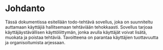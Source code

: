 # Johdanto

Tässä dokumentissa esitellään todo-tehtävä sovellus, joka on suunniteltu auttamaan käyttäjiä hallitsemaan tehtäviään tehokkaasti. Sovellus tarjoaa käyttäjäystävällisen käyttöliittymän, jonka avulla käyttäjät voivat lisätä, muokata ja poistaa tehtäviä. Tavoitteena on parantaa käyttäjien tuottavuutta ja organisoitumista arjessaan.